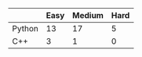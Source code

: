 |           | Easy  | Medium | Hard  |
|-----------|-------|--------|-------|
| Python    | 13    | 17     | 5     |
| C++       | 3     | 1      | 0     |